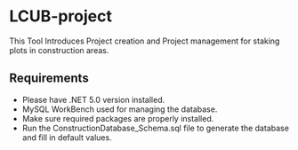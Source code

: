 # LCUB-project
This Tool Introduces Project creation and Project management for staking plots in construction areas.

## Requirements
- Please have .NET 5.0 version installed.
- MySQL WorkBench used for managing the database.
- Make sure required packages are properly installed.
- Run the ConstructionDatabase_Schema.sql file to generate the database and fill in default values.